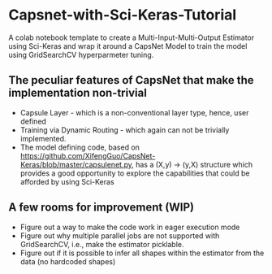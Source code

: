 # Capsnet-with-Sci-Keras-Tutorial
A colab notebook template to create a Multi-Input-Multi-Output Estimator using Sci-Keras and wrap it around a CapsNet Model to train the model using GridSearchCV hyperparmeter tuning.

## The peculiar features of CapsNet that make the implementation non-trivial
- Capsule Layer - which is a non-conventional layer type, hence, user defined
- Training via Dynamic Routing - which again can not be trivially implemented.
- The model defining code, based on https://github.com/XifengGuo/CapsNet-Keras/blob/master/capsulenet.py, has a (X,y) -> (y,X) structure which provides a good opportunity to explore the capabilities that could be afforded by using Sci-Keras

## A few rooms for improvement (WIP)
- Figure out a way to make the code work in eager execution mode
- Figure out why multiple parallel jobs are not supported with GridSearchCV, i.e., make the estimator picklable.
- Figure out if it is possible to infer all shapes within the estimator from the data (no hardcoded shapes)
